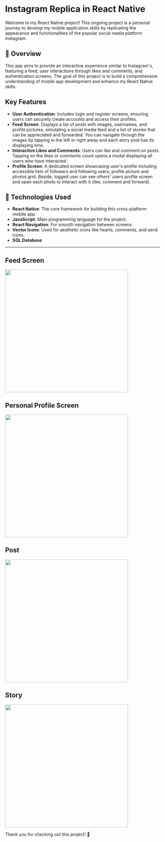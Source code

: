 # Instagram Replica in React Native

Welcome to my React Native project! This ongoing project is a personal journey to develop my mobile application skills by replicating the appearance and functionalities of the popular social media platform Instagram.

## 📱 Overview
This app aims to provide an interactive experience similar to Instagram's, featuring a feed, user interactions through likes and comments, and authentication screens. The goal of this project is to build a comprehensive understanding of mobile app development and enhance my React Native skills.

## Key Features
- **User Authentication**: Includes login and register screens, ensuring users can securely create accounts and access their profiles.
- **Feed Screen**: Displays a list of posts with images, usernames, and profile pictures, simulating a social media feed and a list of stories that can be appreciated and forwarded. You can navigate through the images by tapping in the left or right areas and each story post has its displaying time.
- **Interactive Likes and Comments**: Users can like and comment on posts. Tapping on the likes or comments count opens a modal displaying all users who have interacted.
- **Profile Screen**: A dedicated screen showcasing user's profile including accessible lists of followers and following users, profile picture and photos grid. Beside, logged user can see others' users profile screen and open each photo to interact with it (like, comment and forward).

## 🚀 Technologies Used
- **React Native**: The core framework for building this cross-platform mobile app.
- **JavaScript**: Main programming language for the project.
- **React Navigation**: For smooth navigation between screens.
- **Vector Icons**: Used for aesthetic icons like hearts, comments, and send icons.
- **SQL Database**

---
## Feed Screen
<img src="https://github.com/user-attachments/assets/09b8dd75-ae67-4061-8396-1e575ee0c2ac" width="400" />

## Personal Profile Screen
<img src="https://github.com/user-attachments/assets/9f83dc13-d9c5-4c16-902b-9a868ec53aea" width="400" />

## Post
<img src="https://github.com/user-attachments/assets/975f093a-7fef-48af-90e1-52698bf739a7" width="400" />

## Story
<img src="https://github.com/user-attachments/assets/ec02c290-2286-4b4f-b4c3-6b9044a8967f" width="400" />









Thank you for checking out this project! 🎉
